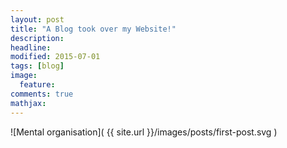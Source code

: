 ```yaml
---
layout: post
title: "A Blog took over my Website!"
description:
headline:
modified: 2015-07-01
tags: [blog]
image:
  feature:
comments: true
mathjax:
---
```

![Mental organisation]( {{ site.url }}/images/posts/first-post.svg )
